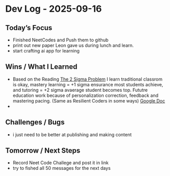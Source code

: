 # Dev Log - 2025-09-16

## Today’s Focus
- Finished NeetCodes and Push them to github
- print out new paper Leon gave us during lunch and learn.
- start crafting ai app for learning

## Wins / What I Learned
-  Based on the Reading [The 2 Sigma Problem](https://web.mit.edu/5.95/readings/bloom-two-sigma.pdf) I learn traditional classrom is okay, mastery learning = +1 sigma ensurance most students achieve, and tutoring = +2 sigma avaerage student becomes top. Fututre education work because of personalization correction, feedback and mastering pacing. (Same as Resilient Coders in some ways) [Google Doc](https://docs.google.com/document/d/1NNPd82cxmLmUHQZ9I8Gng5fgTW8KRL7i5lPQPgwmhvU/edit?usp=sharing)
-   

## Challenges / Bugs
- i just need to be better at publishing and making content

## Tomorrow / Next Steps
- Record Neet Code Challege and post it in link  
- try to fished all 50 messages for the next days